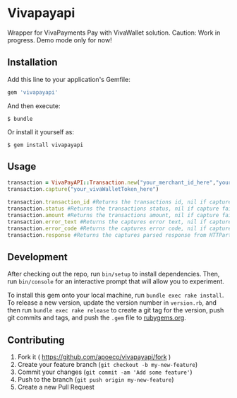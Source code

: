 # Vivapayapi

Wrapper for VivaPayments Pay with VivaWallet solution.
Caution:
    Work in progress.
Demo mode only for now!

## Installation

Add this line to your application's Gemfile:

```ruby
gem 'vivapayapi'
```

And then execute:

    $ bundle

Or install it yourself as:

    $ gem install vivapayapi

## Usage
```ruby
transaction = VivaPayAPI::Transaction.new("your_merchant_id_here","your_api_key_here")
transaction.capture("your_vivaWalletToken_here")

transaction.transaction_id #Returns the transactions id, nil if capture failed
transaction.status #Returns the transactions status, nil if capture failed
transaction.amount #Returns the transactions amount, nil if capture failed
transaction.error_text #Returns the captures error text, nil if capture didnt happen
transaction.error_code #Returns the captures error code, nil if capture didnt happen
transaction.response #Returns the captures parsed response from HTTParty, nil if capture didnt happen
```
## Development

After checking out the repo, run `bin/setup` to install dependencies. Then, run `bin/console` for an interactive prompt that will allow you to experiment.

To install this gem onto your local machine, run `bundle exec rake install`. To release a new version, update the version number in `version.rb`, and then run `bundle exec rake release` to create a git tag for the version, push git commits and tags, and push the `.gem` file to [rubygems.org](https://rubygems.org).

## Contributing

1. Fork it ( https://github.com/apoeco/vivapayapi/fork )
2. Create your feature branch (`git checkout -b my-new-feature`)
3. Commit your changes (`git commit -am 'Add some feature'`)
4. Push to the branch (`git push origin my-new-feature`)
5. Create a new Pull Request
